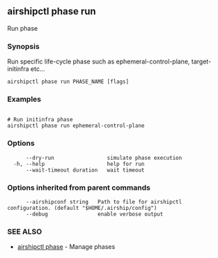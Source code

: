 ## airshipctl phase run

Run phase

### Synopsis

Run specific life-cycle phase such as ephemeral-control-plane, target-initinfra etc...

```
airshipctl phase run PHASE_NAME [flags]
```

### Examples

```

# Run initinfra phase
airshipctl phase run ephemeral-control-plane

```

### Options

```
      --dry-run                 simulate phase execution
  -h, --help                    help for run
      --wait-timeout duration   wait timeout
```

### Options inherited from parent commands

```
      --airshipconf string   Path to file for airshipctl configuration. (default "$HOME/.airship/config")
      --debug                enable verbose output
```

### SEE ALSO

* [airshipctl phase](airshipctl_phase.md)	 - Manage phases

